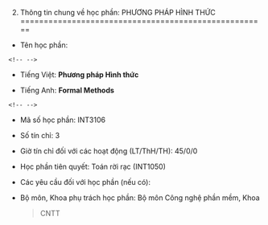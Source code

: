 2. Thông tin chung về học phần: PHƯƠNG PHÁP HÌNH THỨC
=====================================================

-   Tên học phần:

```{=html}
<!-- -->
```
-   Tiếng Việt: **Phương pháp Hình thức**

-   Tiếng Anh: **Formal Methods**

```{=html}
<!-- -->
```
-   Mã số học phần: INT3106

-   Số tín chỉ: 3

-   Giờ tín chỉ đối với các hoạt động (LT/ThH/TH): 45/0/0

-   Học phần tiên quyết: Toán rời rạc (INT1050)

-   Các yêu cầu đối với học phần (nếu có):

-   Bộ môn, Khoa phụ trách học phần: Bộ môn Công nghệ phần mềm, Khoa
    > CNTT


